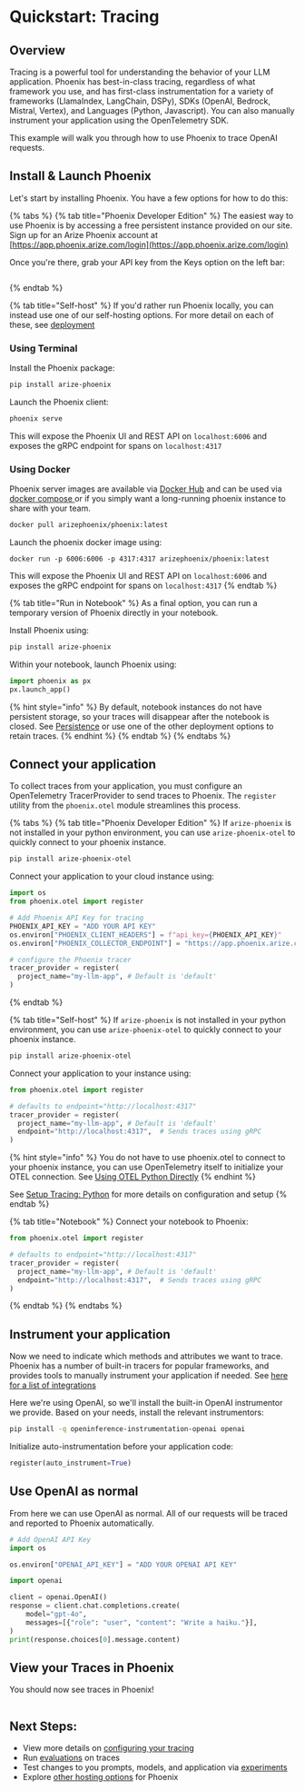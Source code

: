 # Quickstart: Tracing

## Overview

Tracing is a powerful tool for understanding the behavior of your LLM application. Phoenix has best-in-class tracing, regardless of what framework you use, and has first-class instrumentation for a variety of frameworks (LlamaIndex, LangChain, DSPy), SDKs (OpenAI, Bedrock, Mistral, Vertex), and Languages (Python, Javascript). You can also manually instrument your application using the OpenTelemetry SDK.

This example will walk you through how to use Phoenix to trace OpenAI requests.

## Install & Launch Phoenix

Let's start by installing Phoenix. You have a few options for how to do this:

{% tabs %}
{% tab title="Phoenix Developer Edition" %}
The easiest way to use Phoenix is by accessing a free persistent instance provided on our site. Sign up for an Arize Phoenix account at [https://app.phoenix.arize.com/login](https://app.phoenix.arize.com/login)

Once you're there, grab your API key from the Keys option on the left bar:

<figure><img src="../.gitbook/assets/Screenshot 2024-10-29 at 2.28.28 PM.png" alt=""><figcaption></figcaption></figure>
{% endtab %}

{% tab title="Self-host" %}
If you'd rather run Phoenix locally, you can instead use one of our self-hosting options. For more detail on each of these, see [deployment](../deployment/ "mention")

### Using Terminal

Install the Phoenix package:

```bash
pip install arize-phoenix
```

Launch the Phoenix client:

```bash
phoenix serve
```

This will expose the Phoenix UI and REST API on `localhost:6006` and exposes the gRPC endpoint for spans on `localhost:4317`

### **Using Docker**

Phoenix server images are available via [Docker Hub](https://hub.docker.com/r/arizephoenix/phoenix) and can be used via [docker compose ](https://docs.arize.com/phoenix/deployment/docker)or if you simply want a long-running phoenix instance to share with your team.

```bash
docker pull arizephoenix/phoenix:latest
```

Launch the phoenix docker image using:

```
docker run -p 6006:6006 -p 4317:4317 arizephoenix/phoenix:latest
```

This will expose the Phoenix UI and REST API on `localhost:6006` and exposes the gRPC endpoint for spans on `localhost:4317`
{% endtab %}

{% tab title="Run in Notebook" %}
As a final option, you can run a temporary version of Phoenix directly in your notebook.

Install Phoenix using:

```bash
pip install arize-phoenix
```

Within your notebook, launch Phoenix using:

```python
import phoenix as px
px.launch_app()
```

{% hint style="info" %}
By default, notebook instances do not have persistent storage, so your traces will disappear after the notebook is closed. See [Persistence](https://docs.arize.com/phoenix/deployment/persistence) or use one of the other deployment options to retain traces.
{% endhint %}
{% endtab %}
{% endtabs %}

## Connect your application <a href="#connect-your-app" id="connect-your-app"></a>

To collect traces from your application, you must configure an OpenTelemetry TracerProvider to send traces to Phoenix. The `register` utility from the `phoenix.otel` module streamlines this process.

{% tabs %}
{% tab title="Phoenix Developer Edition" %}
If `arize-phoenix` is not installed in your python environment, you can use `arize-phoenix-otel` to quickly connect to your phoenix instance.

```bash
pip install arize-phoenix-otel
```

Connect your application to your cloud instance using:

```python
import os
from phoenix.otel import register

# Add Phoenix API Key for tracing
PHOENIX_API_KEY = "ADD YOUR API KEY"
os.environ["PHOENIX_CLIENT_HEADERS"] = f"api_key={PHOENIX_API_KEY}"
os.environ["PHOENIX_COLLECTOR_ENDPOINT"] = "https://app.phoenix.arize.com"

# configure the Phoenix tracer
tracer_provider = register(
  project_name="my-llm-app", # Default is 'default'
) 
```
{% endtab %}

{% tab title="Self-host" %}
If `arize-phoenix` is not installed in your python environment, you can use `arize-phoenix-otel` to quickly connect to your phoenix instance.

```bash
pip install arize-phoenix-otel
```

Connect your application to your instance using:

```python
from phoenix.otel import register

# defaults to endpoint="http://localhost:4317"
tracer_provider = register(
  project_name="my-llm-app", # Default is 'default'
  endpoint="http://localhost:4317",  # Sends traces using gRPC
)  
```

{% hint style="info" %}
You do not have to use phoenix.otel to connect to your phoenix instance, you can use OpenTelemetry itself to initialize your OTEL connection. See [Using OTEL Python Directly](https://docs.arize.com/phoenix/tracing/how-to-tracing/setup-tracing/setup-tracing-python/using-otel-python-directly)
{% endhint %}

See [Setup Tracing: Python](https://docs.arize.com/phoenix/tracing/how-to-tracing/setup-tracing/setup-tracing-python) for more details on configuration and setup
{% endtab %}

{% tab title="Notebook" %}
Connect your notebook to Phoenix:

```python
from phoenix.otel import register

# defaults to endpoint="http://localhost:4317"
tracer_provider = register(
  project_name="my-llm-app", # Default is 'default'
  endpoint="http://localhost:4317",  # Sends traces using gRPC
) 
```
{% endtab %}
{% endtabs %}

## Instrument your application

Now we need to indicate which methods and attributes we want to trace. Phoenix has a number of built-in tracers for popular frameworks, and provides tools to manually instrument your application if needed. See [here for a list of integrations](https://docs.arize.com/phoenix/tracing/integrations-tracing)

Here we're using OpenAI, so we'll install the built-in OpenAI instrumentor we provide. Based on your needs, install the relevant instrumentors:&#x20;

```bash
pip install -q openinference-instrumentation-openai openai
```

Initialize auto-instrumentation before your application code:

```python
register(auto_instrument=True)
```

## Use OpenAI as normal

From here we can use OpenAI as normal. All of our requests will be traced and reported to Phoenix automatically.

```python
# Add OpenAI API Key
import os

os.environ["OPENAI_API_KEY"] = "ADD YOUR OPENAI API KEY"
```

```python
import openai

client = openai.OpenAI()
response = client.chat.completions.create(
    model="gpt-4o",
    messages=[{"role": "user", "content": "Write a haiku."}],
)
print(response.choices[0].message.content)
```

## View your Traces in Phoenix

You should now see traces in Phoenix!

<figure><img src="../.gitbook/assets/Screenshot 2024-10-29 at 2.51.24 PM.png" alt=""><figcaption></figcaption></figure>

## Next Steps:

* View more details on [configuring your tracing](llm-traces/)
* Run [evaluations](../evaluation/evals.md) on traces
* Test changes to you prompts, models, and application via [experiments](../datasets-and-experiments/how-to-experiments/run-experiments.md)
* Explore [other hosting options](../deployment/) for Phoenix
